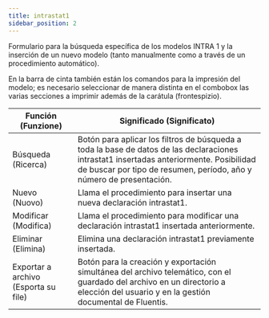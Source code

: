 ```yaml
---
title: intrastat1
sidebar_position: 2
---
```


Formulario para la búsqueda específica de los modelos INTRA 1 y la inserción de un nuevo modelo (tanto manualmente como a través de un procedimiento automático).

En la barra de cinta también están los comandos para la impresión del modelo; es necesario seleccionar de manera distinta en el combobox las varias secciones a imprimir además de la carátula (frontespizio).

| Función (Funzione) | Significado (Significato) |
| --- | --- |
| Búsqueda (Ricerca) | Botón para aplicar los filtros de búsqueda a toda la base de datos de las declaraciones intrastat1 insertadas anteriormente. Posibilidad de buscar por tipo de resumen, período, año y número de presentación. |
| Nuevo (Nuovo) | Llama el procedimiento para insertar una nueva declaración intrastat1. |
| Modificar (Modifica) | Llama el procedimiento para modificar una declaración intrastat1 insertada anteriormente. |
| Eliminar (Elimina) | Elimina una declaración intrastat1 previamente insertada. |
| Exportar a archivo (Esporta su file) | Botón para la creación y exportación simultánea del archivo telemático, con el guardado del archivo en un directorio a elección del usuario y en la gestión documental de Fluentis. |